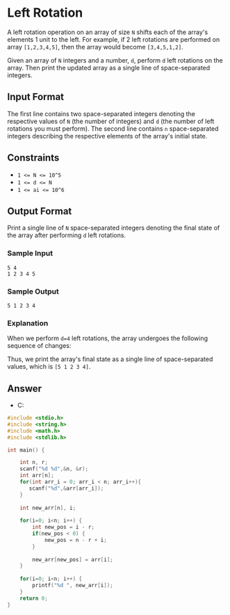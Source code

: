 # Left Rotation

A left rotation operation on an array of size `N` shifts each of the array's elements 1 unit to the left. For example, if 2 left rotations are performed on array `[1,2,3,4,5]`, then the array would become `[3,4,5,1,2]`.

Given an array of `N` integers and a number, `d`, perform `d` left rotations on the array. Then print the updated array as a single line of space-separated integers.

## Input Format

The first line contains two space-separated integers denoting the respective values of `N` (the number of integers) and `d` (the number of left rotations you must perform). 
The second line contains `n` space-separated integers describing the respective elements of the array's initial state.

## Constraints

- `1 <= N <= 10^5`
- `1 <= d <= N`
- `1 <= ai <= 10^6`

## Output Format

Print a single line of `N` space-separated integers denoting the final state of the array after performing `d` left rotations.

### Sample Input

```
5 4
1 2 3 4 5
```

### Sample Output

```
5 1 2 3 4
```

### Explanation

When we perform `d=4` left rotations, the array undergoes the following sequence of changes:

Thus, we print the array's final state as a single line of space-separated values, which is `[5 1 2 3 4]`.

## Answer

- C:

```c
#include <stdio.h>
#include <string.h>
#include <math.h>
#include <stdlib.h>

int main() {

    int n, r; 
    scanf("%d %d",&n, &r);
    int arr[n];
    for(int arr_i = 0; arr_i < n; arr_i++){
       scanf("%d",&arr[arr_i]);
    }
    
    int new_arr[n], i;
    
    for(i=0; i<n; i++) {
        int new_pos = i - r;
        if(new_pos < 0) {
            new_pos = n - r + i;
        }
        
        new_arr[new_pos] = arr[i];    
    }
    
    for(i=0; i<n; i++) {
        printf("%d ", new_arr[i]);
    }
    return 0;
}
```

